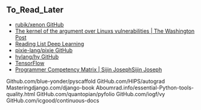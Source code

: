 ## To_Read_Later
* [rubik/xenon GitHub](https://github.com/rubik/xenon)
* [The kernel of the argument over Linuxs vulnerabilities | The Washington Post](http://www.washingtonpost.com/sf/business/2015/11/05/net-of-insecurity-the-kernel-of-the-argument/)
* [Reading List Deep Learning](http://deeplearning.net/reading-list/)
* [pixie-lang/pixie GitHub](https://github.com/pixie-lang/pixie)
* [hylang/hy GitHub](https://github.com/hylang/hy)
* [TensorFlow](http://www.tensorflow.org)
* [Programmer Competency Matrix | Sijin JosephSijin Joseph](http://sijinjoseph.com/programmer-competency-matrix/)

Github.com/blue-yonder/pyscaffold
GitHub.com/HIPS/autograd
Masteringdjango.com/django-book
Aboumrad.info/essential-Python-tools-quality.html
GitHub.com/quantopian/pyfolio
GitHub.com/iogf/vy 
GitHub.com/icgood/continuous-docs 
